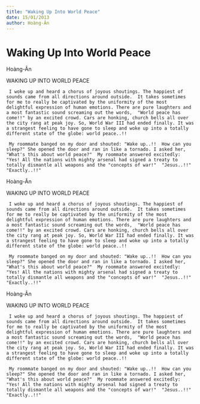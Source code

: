 ```yaml
---
title: "Waking Up Into World Peace"
date: 15/01/2013
author: Hoàng-Ân
---
```


# Waking Up Into World Peace

Hoàng-Ân

WAKING UP INTO WORLD PEACE


     I woke up and heard a chorus of joyous shoutings. The happiest of sounds came from all directions around outside.  It takes sometimes for me to really be captivated by the uniformity of the most delightful expression of human emotions. There are pure laughters and a most fantastic sound screaming out the words,  "World peace has come!!" by an excited crowd. Cars are honking, church bells all over the city rang at peak joy. So, World War III had ended finally. It was a strangest feeling to have gone to sleep and woke up into a totally different state of the globe: world peace..!!

     My roommate banged o­n my door and shouted: "Wake up..!!  How can you sleep?" She opened the door and ran in like a tornado. I asked her, "What's this about world peace?"  My roommate answered excitedly:  "Yes! All the nations with mighty arsenal had signed a treaty to totally dismantle all weapons and the "concepts of war!"  "Jesus..!!"  "Exactly..!!"

Hoàng-Ân

WAKING UP INTO WORLD PEACE


     I woke up and heard a chorus of joyous shoutings. The happiest of sounds came from all directions around outside.  It takes sometimes for me to really be captivated by the uniformity of the most delightful expression of human emotions. There are pure laughters and a most fantastic sound screaming out the words,  "World peace has come!!" by an excited crowd. Cars are honking, church bells all over the city rang at peak joy. So, World War III had ended finally. It was a strangest feeling to have gone to sleep and woke up into a totally different state of the globe: world peace..!!

     My roommate banged o­n my door and shouted: "Wake up..!!  How can you sleep?" She opened the door and ran in like a tornado. I asked her, "What's this about world peace?"  My roommate answered excitedly:  "Yes! All the nations with mighty arsenal had signed a treaty to totally dismantle all weapons and the "concepts of war!"  "Jesus..!!"  "Exactly..!!"

Hoàng-Ân

WAKING UP INTO WORLD PEACE


     I woke up and heard a chorus of joyous shoutings. The happiest of sounds came from all directions around outside.  It takes sometimes for me to really be captivated by the uniformity of the most delightful expression of human emotions. There are pure laughters and a most fantastic sound screaming out the words,  "World peace has come!!" by an excited crowd. Cars are honking, church bells all over the city rang at peak joy. So, World War III had ended finally. It was a strangest feeling to have gone to sleep and woke up into a totally different state of the globe: world peace..!!

     My roommate banged o­n my door and shouted: "Wake up..!!  How can you sleep?" She opened the door and ran in like a tornado. I asked her, "What's this about world peace?"  My roommate answered excitedly:  "Yes! All the nations with mighty arsenal had signed a treaty to totally dismantle all weapons and the "concepts of war!"  "Jesus..!!"  "Exactly..!!"
